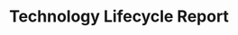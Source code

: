 ---
title: Technology Lifecycle Report
year:
description: This document describes the series of process stages that follow any given technology’s use and adoption within an organization. 
permalink: /technology-lifecycle-report
content_tags:
type: link
filters: acquisition-best-practices technology-life-cycle-framework for-program-managers
---